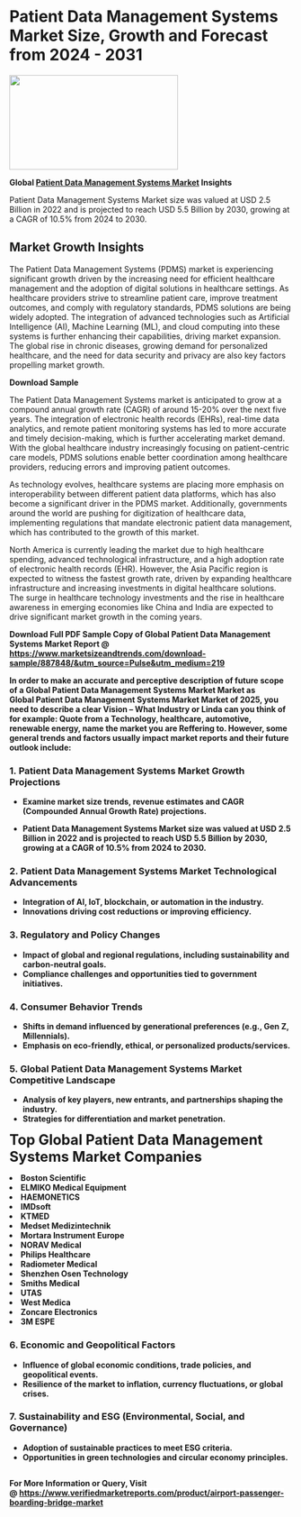 <H1>Patient Data Management Systems Market Size, Growth and Forecast from 2024 - 2031</H1><img class="aligncenter size-medium wp-image-584254" src="https://thirdeyenews.in/wp-content/uploads/2024/09/Global-Market-Research-300x168.jpeg" alt="" width="300" height="168" /><p><strong>Global&nbsp;<a href="https://www.marketsizeandtrends.com/download-sample/887848/&amp;utm_source=Pulse&amp;utm_medium=219">Patient Data Management Systems Market</a> Insights</strong></p><p>Patient Data Management Systems Market size was valued at USD 2.5 Billion in 2022 and is projected to reach USD 5.5 Billion by 2030, growing at a CAGR of 10.5% from 2024 to 2030.</p><p><h2>Market Growth Insights</h2> <p>The Patient Data Management Systems (PDMS) market is experiencing significant growth driven by the increasing need for efficient healthcare management and the adoption of digital solutions in healthcare settings. As healthcare providers strive to streamline patient care, improve treatment outcomes, and comply with regulatory standards, PDMS solutions are being widely adopted. The integration of advanced technologies such as Artificial Intelligence (AI), Machine Learning (ML), and cloud computing into these systems is further enhancing their capabilities, driving market expansion. The global rise in chronic diseases, growing demand for personalized healthcare, and the need for data security and privacy are also key factors propelling market growth.</p> <p><strong>Download Sample</strong></p> <p>The Patient Data Management Systems market is anticipated to grow at a compound annual growth rate (CAGR) of around 15-20% over the next five years. The integration of electronic health records (EHRs), real-time data analytics, and remote patient monitoring systems has led to more accurate and timely decision-making, which is further accelerating market demand. With the global healthcare industry increasingly focusing on patient-centric care models, PDMS solutions enable better coordination among healthcare providers, reducing errors and improving patient outcomes.</p> <p>As technology evolves, healthcare systems are placing more emphasis on interoperability between different patient data platforms, which has also become a significant driver in the PDMS market. Additionally, governments around the world are pushing for digitization of healthcare data, implementing regulations that mandate electronic patient data management, which has contributed to the growth of this market.</p> <p>North America is currently leading the market due to high healthcare spending, advanced technological infrastructure, and a high adoption rate of electronic health records (EHR). However, the Asia Pacific region is expected to witness the fastest growth rate, driven by expanding healthcare infrastructure and increasing investments in digital healthcare solutions. The surge in healthcare technology investments and the rise in healthcare awareness in emerging economies like China and India are expected to drive significant market growth in the coming years.</p> <p><strong></p><p><span class=""><strong>Download Full PDF Sample Copy of Global Patient Data Management Systems Market Report</strong> @ <a href="https://www.marketsizeandtrends.com/download-sample/887848/&amp;utm_source=Pulse&amp;utm_medium=219" target="_blank">https://www.marketsizeandtrends.com/download-sample/887848/&amp;utm_source=Pulse&amp;utm_medium=219</a></span></p><p>In order to make an accurate and perceptive description of future scope of a Global&nbsp;Patient Data Management Systems Market Market as Global&nbsp;Patient Data Management Systems Market Market of 2025, you need to describe a clear Vision &ndash; What Industry or Linda can you think of for example: Quote from a Technology, healthcare, automotive, renewable energy, name the market you are Reffering to. However, some general trends and factors usually impact market reports and their future outlook include:</p><h3>1.&nbsp;<strong>Patient Data Management Systems Market Growth Projections</strong></h3><ul><li>Examine market size trends, revenue estimates and CAGR (Compounded Annual Growth Rate) projections.</li><li><p>Patient Data Management Systems Market size was valued at USD 2.5 Billion in 2022 and is projected to reach USD 5.5 Billion by 2030, growing at a CAGR of 10.5% from 2024 to 2030.</p></li></ul><h3>2.&nbsp;<strong>Patient Data Management Systems Market Technological Advancements</strong></h3><ul><li>Integration of AI, IoT, blockchain, or automation in the industry.</li><li>Innovations driving cost reductions or improving efficiency.</li></ul><h3>3.&nbsp;<strong>Regulatory and Policy Changes</strong></h3><ul><li>Impact of global and regional regulations, including sustainability and carbon-neutral goals.</li><li>Compliance challenges and opportunities tied to government initiatives.</li></ul><h3>4.&nbsp;<strong>Consumer Behavior Trends</strong></h3><ul><li>Shifts in demand influenced by generational preferences (e.g., Gen Z, Millennials).</li><li>Emphasis on eco-friendly, ethical, or personalized products/services.</li></ul><h3>5.&nbsp;<strong>Global Patient Data Management Systems Market Competitive Landscape</strong></h3><ul><li>Analysis of key players, new entrants, and partnerships shaping the industry.</li><li>Strategies for differentiation and market penetration.</li></ul><p data-pm-slice="1 1 []"><span style="color: inherit; font-family: inherit; font-size: 25px;">Top Global Patient Data Management Systems Market Companies</span></p><div class="" data-test-id=""><p><li>Boston Scientific</li><li> ELMIKO Medical Equipment</li><li> HAEMONETICS</li><li> IMDsoft</li><li> KTMED</li><li> Medset Medizintechnik</li><li> Mortara Instrument Europe</li><li> NORAV Medical</li><li> Philips Healthcare</li><li> Radiometer Medical</li><li> Shenzhen Osen Technology</li><li> Smiths Medical</li><li> UTAS</li><li> West Medica</li><li> Zoncare Electronics</li><li> 3M ESPE</li></p></div><h3>6.&nbsp;<strong>Economic and Geopolitical Factors</strong></h3><ul><li>Influence of global economic conditions, trade policies, and geopolitical events.</li><li>Resilience of the market to inflation, currency fluctuations, or global crises.</li></ul><h3>7.&nbsp;<strong>Sustainability and ESG (Environmental, Social, and Governance)</strong></h3><ul><li>Adoption of sustainable practices to meet ESG criteria.</li><li>Opportunities in green technologies and circular economy principles.</li></ul><h2><strong style="font-size: 14px;">For More Information or Query, Visit @&nbsp;</strong><a style="background-color: #ffffff; font-size: 14px;" href="https://www.marketsizeandtrends.com/report/patient-data-management-systems-market-/" target="_blank">https://www.verifiedmarketreports.com/product/airport-passenger-boarding-bridge-market</a></h2>
